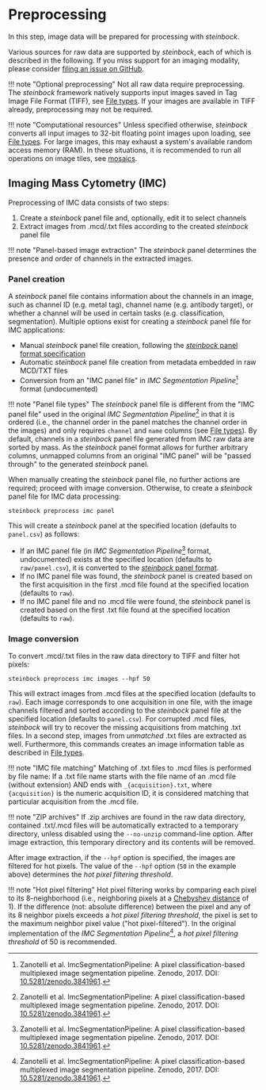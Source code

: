 # Preprocessing

In this step, image data will be prepared for processing with *steinbock*.

Various sources for raw data are supported by *steinbock*, each of which is described in the following. If you miss support for an imaging modality, please consider [filing an issue on GitHub](https://github.com/BodenmillerGroup/steinbock/issues).

!!! note "Optional preprocessing"
    Not all raw data require preprocessing. The *steinbock* framework natively supports input images saved in Tag Image File Format (TIFF), see [File types](../file-types.md#images). If your images are available in TIFF already, preprocessing may not be required.

!!! note "Computational resources"
    Unless specified otherwise, *steinbock* converts all input images to 32-bit floating point images upon loading, see [File types](../file-types.md#images). For large images, this may exhaust a system's available random access memory (RAM). In these situations, it is recommended to run all operations on image tiles, see [mosaics](utils.md#mosaics).

## Imaging Mass Cytometry (IMC)

Preprocessing of IMC data consists of two steps:

  1. Create a *steinbock* panel file and, optionally, edit it to select channels
  2. Extract images from .mcd/.txt files according to the created *steinbock* panel file

!!! note "Panel-based image extraction"
    The *steinbock* panel determines the presence and order of channels in the extracted images.

### Panel creation

A *steinbock* panel file contains information about the channels in an image, such as channel ID (e.g. metal tag), channel name (e.g. antibody target), or whether a channel will be used in certain tasks (e.g. classification, segmentation). Multiple options exist for creating a *steinbock* panel file for IMC applications:

  - Manual *steinbock* panel file creation, following the [*steinbock* panel format specification](../file-types.md#panel)
  - Automatic *steinbock* panel file creation from metadata embedded in raw MCD/TXT files
  - Conversion from an "IMC panel file" in *IMC Segmentation Pipeline*[^1] format (undocumented)

!!! note "Panel file types"
    The *steinbock* panel file is different from the "IMC panel file" used in the original *IMC Segmentation Pipeline*[^1] in that it is ordered (i.e., the channel order in the panel matches the channel order in the images) and only requires `channel` and `name` columns (see [File types](../file-types.md#panel)). By default, channels in a *steinbock* panel file generated from IMC raw data are sorted by mass. As the *steinbock* panel format allows for further arbitrary columns, unmapped columns from an original "IMC panel" will be "passed through" to the generated *steinbock* panel.

When manually creating the *steinbock* panel file, no further actions are required; proceed with image conversion. Otherwise, to create a *steinbock* panel file for IMC data processing:

    steinbock preprocess imc panel

This will create a *steinbock* panel at the specified location (defaults to `panel.csv`) as follows:

  - If an IMC panel file (in *IMC Segmentation Pipeline*[^1] format, undocumented) exists at the specified location (defaults to `raw/panel.csv`), it is converted to the [*steinbock* panel format](../file-types.md#panel).
  - If no IMC panel file was found, the *steinbock* panel is created based on the first acquisition in the first .mcd file found at the specified location (defaults to `raw`). 
  - If no IMC panel file and no .mcd file were found, the *steinbock* panel is created based on the first .txt file found at the specified location (defaults to `raw`).

### Image conversion

To convert .mcd/.txt files in the raw data directory to TIFF and filter hot pixels:

    steinbock preprocess imc images --hpf 50

This will extract images from .mcd files at the specified location (defaults to `raw`). Each image corresponds to one acquisition in one file, with the image channels filtered and sorted according to the *steinbock* panel file at the specified location (defaults to `panel.csv`). For corrupted .mcd files, *steinbock* will try to recover the missing acquisitions from matching .txt files. In a second step, images from *unmatched* .txt files are extracted as well. Furthermore, this commands creates an image information table as described in [File types](../file-types.md#image-information).

!!! note "IMC file matching"
    Matching of .txt files to .mcd files is performed by file name: If a .txt file name starts with the file name of an .mcd file (without extension) AND ends with `_{acquisition}.txt`, where `{acquisition}` is the numeric acquisition ID, it is considered matching that particular acquisition from the .mcd file.

!!! note "ZIP archives"
    If .zip archives are found in the raw data directory, contained .txt/.mcd files will be automatically extracted to a temporary directory, unless disabled using the `--no-unzip` command-line option. After image extraction, this temporary directory and its contents will be removed.

After image extraction, if the `--hpf` option is specified, the images are filtered for hot pixels. The value of the `--hpf` option (`50` in the example above) determines the *hot pixel filtering threshold*.

!!! note "Hot pixel filtering"
    Hot pixel filtering works by comparing each pixel to its 8-neighborhood (i.e., neighboring pixels at a [Chebyshev distance](https://en.wikipedia.org/wiki/Chebyshev_distance) of 1). If the difference (not: absolute difference) between the pixel and any of its 8 neighbor pixels exceeds a *hot pixel filtering threshold*, the pixel is set to the maximum neighbor pixel value ("hot pixel-filtered"). In the original implementation of the *IMC Segmentation Pipeline*[^1], a *hot pixel filtering threshold* of 50 is recommended.

[^1]: Zanotelli et al. ImcSegmentationPipeline: A pixel classification-based multiplexed image segmentation pipeline. Zenodo, 2017. DOI: [10.5281/zenodo.3841961](https://doi.org/10.5281/zenodo.3841961).
